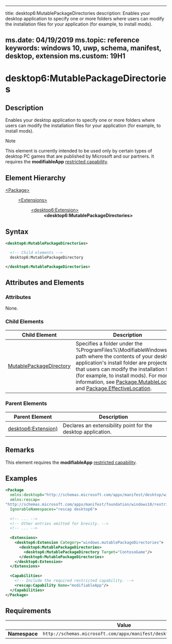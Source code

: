 ﻿---

title: desktop6:MutablePackageDirectories
description: Enables your desktop application to specify one or more folders where users can modify the installation files for your application (for example, to install mods).

ms.date: 04/19/2019
ms.topic: reference
keywords: windows 10, uwp, schema, manifest, desktop, extension 
ms.custom: 19H1
---

# desktop6:MutablePackageDirectories

## Description

Enables your desktop application to specify one or more folders where users can modify the installation files for your application (for example, to install mods). 

> [!NOTE]
> This element is currently intended to be used only by certain types of desktop PC games that are published by Microsoft and our partners. It requires the **modifiableApp** [restricted capability](/windows/uwp/packaging/app-capability-declarations#restricted-capabilities).

## Element Hierarchy
<dl>
<dt><a href="element-package.md">&lt;Package&gt;</a></dt>
<dd>
<dl>
<dt><a href="element-extensions.md">&lt;Extensions&gt;</a></dt>
<dd>
<dl>
<dt><a href="element-desktop6-package-extension.md">&lt;desktop6:Extension&gt;</a></dt>
<dd><b>&lt;desktop6:MutablePackageDirectories&gt;</b></dd>
</dl>
</dd>
</dl>
</dd>
</dl>

## Syntax
```xml
<desktop6:MutablePackageDirectories>

  <!-- Child elements -->
  desktop6:MutablePackageDirectory

</desktop6:MutablePackageDirectories>
```

## Attributes and Elements

### Attributes

None.

### Child Elements

| Child Element | Description |
|---------------|-------------|
| [MutablePackageDirectory](element-desktop6-mutablepackagedirectory.md) | Specifies a folder under the %ProgramFiles%\ModifiableWindowsApps path where the contents of your desktop application's install folder are projected so that users can modify the installation files (for example, to install mods). For more information, see [Package.MutableLocation](/uwp/api/windows.applicationmodel.package.mutablelocation) and [Package.EffectiveLocation](/uwp/api/windows.applicationmodel.package.effectivelocation). |

### Parent Elements

| Parent Element | Description |
|---------------|-------------|
| [desktop6:Extension)](element-desktop6-package-extension.md) | Declares an extensibility point for the desktop application. |

## Remarks

This element requires the **modifiableApp** [restricted capability](/windows/uwp/packaging/app-capability-declarations#restricted-capabilities). 

## Examples

```xml
<Package
  xmlns:desktop6="http://schemas.microsoft.com/appx/manifest/desktop/windows10/6"
  xmlns:rescap= 
"http://schemas.microsoft.com/appx/manifest/foundation/windows10/restrictedcapabilities"
  IgnorableNamespaces="rescap desktop6">
 
  <!-- ... -->
  <!-- Other entries omitted for brevity. -->
  <!-- ... -->
 
  <Extensions> 
    <desktop6:Extension Category="windows.mutablePackageDirectories">
      <desktop6:MutablePackageDirectories>
        <desktop6:MutablePackageDirectory Target="ContosoGame"/>
      </desktop6:MutablePackageDirectories>
    </desktop6:Extension>
  </Extensions>
 
  <Capabilities>
    <!-- Include the required restricted capability. -->
    <rescap:Capability Name="modifiableApp"/>
  </Capabilities>
</Package>
```

## Requirements

|               |     Value                                                        |
|---------------|-------------------------------------------------------------|
| **Namespace** | `http://schemas.microsoft.com/appx/manifest/desktop/windows10/6` |
